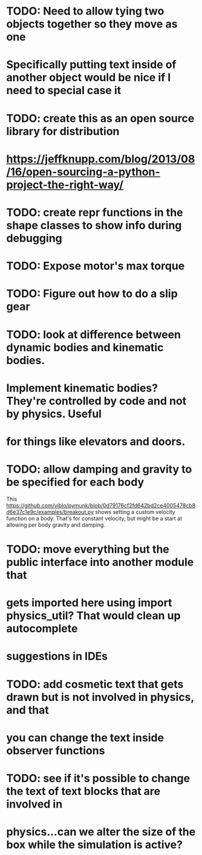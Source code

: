 # TODO: Need to allow tying two objects together so they move as one
# Specifically putting text inside of another object would be nice if I need to special case it

# TODO: create this as an open source library for distribution
# https://jeffknupp.com/blog/2013/08/16/open-sourcing-a-python-project-the-right-way/

# TODO: create __repr__ functions in the shape classes to show info during debugging

# TODO: Expose motor's max torque

# TODO: Figure out how to do a slip gear

# TODO: look at difference between dynamic bodies and kinematic bodies.
# Implement kinematic bodies?  They're controlled by code and not by physics.  Useful
# for things like elevators and doors.

# TODO: allow damping and gravity to be specified for each body
This https://github.com/viblo/pymunk/blob/0d79176cf2fd642bd2ce4005478cb8d6e37c1e9c/examples/breakout.py
shows setting a custom velocity function on a body.  That's for constant velocity, but might
be a start at allowing per body gravity and damping.

# TODO: move everything but the public interface into another module that
# gets imported here using import physics_util?  That would clean up autocomplete
# suggestions in IDEs

# TODO: add cosmetic text that gets drawn but is not involved in physics, and that
# you can change the text inside observer functions

# TODO: see if it's possible to change the text of text blocks that are involved in
# physics...can we alter the size of the box while the simulation is active?



